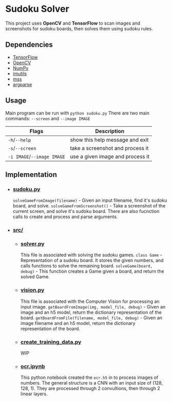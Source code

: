 # Sudoku Solver

This project uses **OpenCV** and **TensorFlow** to scan images and screenshots for sudoku boards, then solves them using sudoku rules.

## Dependencies

- [TensorFlow](https://www.tensorflow.org/)
- [OpenCV](https://opencv.org/)
- [NumPy](https://numpy.org/)
- [imutils](https://github.com/PyImageSearch/imutils)
- [mss](https://python-mss.readthedocs.io/)
- [argparse](https://docs.python.org/3/library/argparse.html)

## Usage

Main program can be run with `python sudoku.py`
There are two main commands: `--screen` and `--image IMAGE`

|Flags |Description
|-- |--
|`-h`/`--help` | show this help message and exit
|`-s`/`--screen` | take a screenshot and process it
|`-i IMAGE`/`--image IMAGE` | use a given image and process it

## Implementation
- ### [sudoku.py](https://github.com/jbstuedemann/sudoku/blob/main/sudoku.py)
    `solveGameFromImage(filename)` - Given an input filename, find it's sudoku board, and solve.
    `solveGameFromScreenshot()` - Take a screenshot of the current screen, and solve it's sudoku board.
    There are also fucnction calls to create and process and parse arguments.
- ### [src/](https://github.com/jbstuedemann/sudoku/tree/main/src)
  - ### [solver.py](https://github.com/jbstuedemann/sudoku/blob/main/src/solver.py)
    This file is associated with solving the sudoku games.
    `class Game` - Representation of a sudoku board. It stores the given numbers, and calls functions to solve the remaining board.
    `solveGame(board, debug)` - This function creates a Game given a board, and return the solved Game.
  - ### [vision.py](https://github.com/jbstuedemann/sudoku/blob/main/src/vision.py)
    This file is associated with the Computer Vision for processing an input image. 
    `getBoardFromImage(img, model_file, debug)` - Given an image and an h5 model, return the dictionary representation of the board.
    `getBoardFromFile(filename, model_file, debug)` - Given an image filename and an h5 model, return the dictionary representation of the board.
  - ### [create_training_data.py](https://github.com/jbstuedemann/sudoku/blob/main/src/create_training_data.py)
    WIP
  - ### [ocr.ipynb](https://github.com/jbstuedemann/sudoku/blob/main/src/ocr.ipynb)
    This python notebook created the `ocr.h5` in to process images of numbers. The general structure is a CNN with an input size of (128, 128, 1). They are processed through 2 convultions, then through 2 linear layers. 
